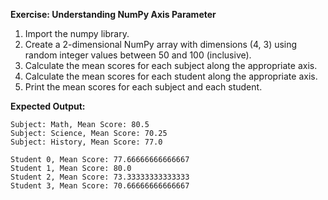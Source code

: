 **Exercise: Understanding NumPy Axis Parameter**

1. Import the numpy library.
2. Create a 2-dimensional NumPy array with dimensions (4, 3) using random integer values between 50 and 100 (inclusive).
3. Calculate the mean scores for each subject along the appropriate axis.
4. Calculate the mean scores for each student along the appropriate axis.
5. Print the mean scores for each subject and each student.

**Expected Output:**

```
Subject: Math, Mean Score: 80.5
Subject: Science, Mean Score: 70.25
Subject: History, Mean Score: 77.0

Student 0, Mean Score: 77.66666666666667
Student 1, Mean Score: 80.0
Student 2, Mean Score: 73.33333333333333
Student 3, Mean Score: 70.66666666666667
```
